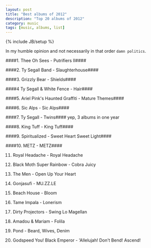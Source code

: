 ```yaml
---
layout: post
title: "Best albums of 2012"
description: "Top 20 albums of 2012"
category: music
tags: [music, albums, list]
---
```

{% include JB/setup %}

In my humble opinion and not necessarily in that order  `damn politics`.

####1. Thee Oh Sees - Putrifiers II####

####2. Ty Segall Band - Slaughterhouse####

####3. Grizzly Bear - Shields####

####4 Ty Segall & White Fence - Hair####

####5. Ariel Pink's Haunted Graffiti - Mature Themes####

####6. Sic Alps - Sic Alps####

####7. Ty Segall - Twins####  yep, 3 albums in one year

####8. King Tuff - King Tuff####  

####9. Spiritualized - Sweet Heart Sweet Light####

####10. METZ - METZ####

11. Royal Headache - Royal Headache

12. Black Moth Super Rainbow - Cobra Juicy

13. The Men - Open Up Your Heart

14. Gonjasufi - MU.ZZ.LE

15. Beach House - Bloom

16. Tame Impala - Lonerism

17. Dirty Projectors - Swing Lo Magellan

18. Amadou & Mariam - Folila

19. Pond - Beard, Wives, Denim

20. Godspeed You! Black Emperor - 'Allelujah! Don't Bend! Ascend!